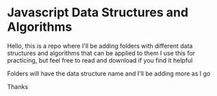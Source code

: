 # Javascript Data Structures and Algorithms
Hello, this is a repo where I'll be adding folders with different data structures and algorithms that can be applied to them
I use this for practicing, but feel free to read and download if you find it helpful

Folders will have the data structure name and I'll be adding more as I go

Thanks 
